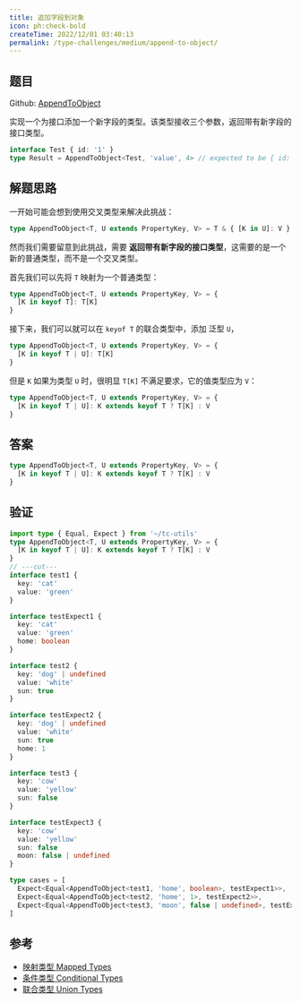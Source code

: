 ```yaml
---
title: 追加字段到对象
icon: ph:check-bold
createTime: 2022/12/01 03:40:13
permalink: /type-challenges/medium/append-to-object/
---
```


## 题目

Github: [AppendToObject](https://github.com/type-challenges/type-challenges/blob/main/questions/00527-medium-appendtoobject/)

实现一个为接口添加一个新字段的类型。该类型接收三个参数，返回带有新字段的接口类型。

```ts
interface Test { id: '1' }
type Result = AppendToObject<Test, 'value', 4> // expected to be { id: '1', value: 4 }
```

## 解题思路

一开始可能会想到使用交叉类型来解决此挑战：

```ts
type AppendToObject<T, U extends PropertyKey, V> = T & { [K in U]: V }
```

然而我们需要留意到此挑战，需要 **返回带有新字段的接口类型**，这需要的是一个新的普通类型，而不是一个交叉类型。

首先我们可以先将 `T` 映射为一个普通类型：

```ts
type AppendToObject<T, U extends PropertyKey, V> = {
  [K in keyof T]: T[K]
}
```

接下来，我们可以就可以在 `keyof T` 的联合类型中，添加 泛型 `U`，

```ts
type AppendToObject<T, U extends PropertyKey, V> = {
  [K in keyof T | U]: T[K]
}
```

但是 `K` 如果为类型 `U` 时，很明显 `T[K]` 不满足要求，它的值类型应为 `V`：

```ts
type AppendToObject<T, U extends PropertyKey, V> = {
  [K in keyof T | U]: K extends keyof T ? T[K] : V
}
```

## 答案

```ts
type AppendToObject<T, U extends PropertyKey, V> = {
  [K in keyof T | U]: K extends keyof T ? T[K] : V
}
```

## 验证

```ts twoslash
import type { Equal, Expect } from '~/tc-utils'
type AppendToObject<T, U extends PropertyKey, V> = {
  [K in keyof T | U]: K extends keyof T ? T[K] : V
}
// ---cut---
interface test1 {
  key: 'cat'
  value: 'green'
}

interface testExpect1 {
  key: 'cat'
  value: 'green'
  home: boolean
}

interface test2 {
  key: 'dog' | undefined
  value: 'white'
  sun: true
}

interface testExpect2 {
  key: 'dog' | undefined
  value: 'white'
  sun: true
  home: 1
}

interface test3 {
  key: 'cow'
  value: 'yellow'
  sun: false
}

interface testExpect3 {
  key: 'cow'
  value: 'yellow'
  sun: false
  moon: false | undefined
}

type cases = [
  Expect<Equal<AppendToObject<test1, 'home', boolean>, testExpect1>>,
  Expect<Equal<AppendToObject<test2, 'home', 1>, testExpect2>>,
  Expect<Equal<AppendToObject<test3, 'moon', false | undefined>, testExpect3>>,
]
```

## 参考

- [映射类型 Mapped Types](https://www.typescriptlang.org/docs/handbook/2/mapped-types.html)
- [条件类型 Conditional Types](https://www.typescriptlang.org/docs/handbook/2/conditional-types.html)
- [联合类型 Union Types](https://www.typescriptlang.org/docs/handbook/2/everyday-types.html#union-types)
